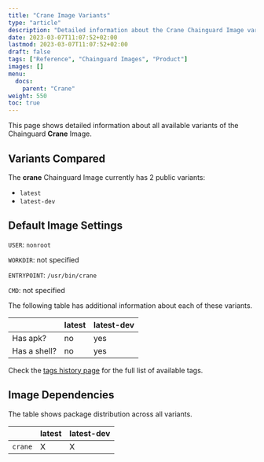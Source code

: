 ```yaml
---
title: "Crane Image Variants"
type: "article"
description: "Detailed information about the Crane Chainguard Image variants"
date: 2023-03-07T11:07:52+02:00
lastmod: 2023-03-07T11:07:52+02:00
draft: false
tags: ["Reference", "Chainguard Images", "Product"]
images: []
menu:
  docs:
    parent: "Crane"
weight: 550
toc: true
---
```


This page shows detailed information about all available variants of the Chainguard **Crane** Image.

## Variants Compared
The **crane** Chainguard Image currently has 2 public variants: 

- `latest`
- `latest-dev`

## Default Image Settings
`USER`:		`nonroot`

`WORKDIR`:	not specified

`ENTRYPOINT`:	`/usr/bin/crane`

`CMD`:		not specified

The following table has additional information about each of these variants.

|              | latest | latest-dev |
|--------------|--------|------------|
| Has apk?     | no     | yes        |
| Has a shell? | no     | yes        |

Check the [tags history page](/chainguard/chainguard-images/reference/crane/tags_history/) for the full list of available tags.
## Image Dependencies
The table shows package distribution across all variants.

|         | latest | latest-dev |
|---------|--------|------------|
| `crane` | X      | X          |

